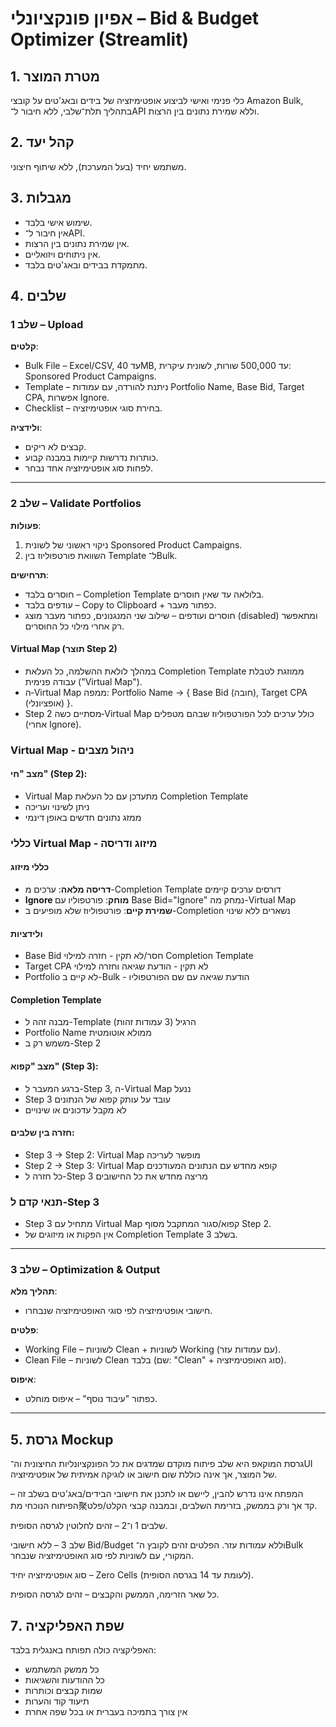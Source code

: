 # אפיון פונקציונלי – Bid & Budget Optimizer (Streamlit)

## 1. מטרת המוצר
כלי פנימי ואישי לביצוע אופטימיזציה של בידים ובאג'טים על קובצי Amazon Bulk, בתהליך תלת־שלבי, ללא חיבור ל־API וללא שמירת נתונים בין הרצות.

## 2. קהל יעד
משתמש יחיד (בעל המערכת), ללא שיתוף חיצוני.

## 3. מגבלות
- שימוש אישי בלבד.
- אין חיבור ל־API.
- אין שמירת נתונים בין הרצות.
- אין ניתוחים ויזואליים.
- מתמקדת בבידים ובאג'טים בלבד.

## 4. שלבים

### שלב 1 – Upload
**קלטים**:
- Bulk File – Excel/CSV, עד 40MB, עד 500,000 שורות, לשונית עיקרית: Sponsored Product Campaigns.
- Template – ניתנת להורדה, עם עמודות Portfolio Name, Base Bid, Target CPA, אפשרות Ignore.
- Checklist – בחירת סוגי אופטימיזציה.

**ולידציה**:
- קבצים לא ריקים.
- כותרות נדרשות קיימות במבנה קבוע.
- לפחות סוג אופטימיזציה אחד נבחר.

---

### שלב 2 – Validate Portfolios
**פעולות**:
1. ניקוי ראשוני של לשונית Sponsored Product Campaigns.
2. השוואת פורטפוליוז בין Template ל־Bulk.

**תרחישים**:
- חוסרים בלבד – Completion Template בלולאה עד שאין חוסרים.
- עודפים בלבד – Copy to Clipboard + כפתור מעבר.
- חוסרים ועודפים – שילוב שני המנגנונים, כפתור מעבר מוצג (disabled) ומתאפשר רק אחרי מילוי כל החוסרים.

#### Virtual Map (תוצר Step 2)
- במהלך לולאת ההשלמה, כל העלאת Completion Template ממוזגת לטבלת עבודה פנימית ("Virtual Map").
- ה‑Virtual Map ממפה: Portfolio Name → { Base Bid (חובה), Target CPA (אופציונלי) }.
- Step 2 מסתיים כשה‑Virtual Map כולל ערכים לכל הפורטפוליוז שבהם מטפלים (אחרי Ignore).

### Virtual Map - ניהול מצבים

#### מצב "חי" (Step 2):
- Virtual Map מתעדכן עם כל העלאת Completion Template
- ניתן לשינוי ועריכה
- ממזג נתונים חדשים באופן דינמי

### כללי Virtual Map - מיזוג ודריסה

#### כללי מיזוג
- **דריסה מלאה**: ערכים מ-Completion Template דורסים ערכים קיימים
- **Ignore מוחק**: פורטפוליו עם Base Bid="Ignore" נמחק מה-Virtual Map
- **שמירת קיים**: פורטפוליוז שלא מופיעים ב-Completion נשארים ללא שינוי

#### ולידציות
- Base Bid חסר/לא תקין - חזרה למילוי Completion Template
- Target CPA לא תקין - הודעת שגיאה וחזרה למילוי
- Portfolio לא קיים ב-Bulk - הודעת שגיאה עם שם הפורטפוליו

#### Completion Template
- מבנה זהה ל-Template הרגיל (3 עמודות זהות)
- Portfolio Name ממולא אוטומטית
- משמש רק ב-Step 2

#### מצב "קפוא" (Step 3):
- ברגע המעבר ל-Step 3, ה-Virtual Map ננעל
- Step 3 עובד על עותק קפוא של הנתונים
- לא מקבל עדכונים או שינויים

#### חזרה בין שלבים:
- Step 3 → Step 2: Virtual Map מופשר לעריכה
- Step 2 → Step 3: Virtual Map קופא מחדש עם הנתונים המעודכנים
- כל חזרה ל-Step 3 מריצה מחדש את כל החישובים

### תנאי קדם ל‑Step 3
- Step 3 מתחיל עם Virtual Map קפוא/סגור המתקבל מסוף Step 2.
- אין הפקות או מיזוגים של Completion Template בשלב 3.


---

### שלב 3 – Optimization & Output
**תהליך מלא**:
- חישובי אופטימיזציה לפי סוגי האופטימיזציה שנבחרו.

**פלטים**:
- Working File – לשוניות Clean + לשוניות Working (עם עמודות עזר).
- Clean File – לשוניות Clean בלבד (שם: "Clean" + סוג האופטימיזציה).

**איפוס**:
- כפתור "עיבוד נוסף" – איפוס מוחלט.

---

## 5. גרסת Mockup
גרסת המוקאפ היא שלב פיתוח מוקדם שמדגים את כל הפונקציונליות החיצונית וה־UI של המוצר, אך אינה כוללת שום חישוב או לוגיקה אמיתית של אופטימיזציה.

המפתח אינו נדרש להבין, ליישם או לתכנן את חישובי הבידים/באג'טים בשלב זה – הפיתוח הנוכחי מת聚קד אך ורק בממשק, בזרימת השלבים, ובמבנה קבצי הקלט/פלט.

שלבים 1 ו־2 – זהים לחלוטין לגרסה הסופית.

שלב 3 – ללא חישובי Bid/Budget וללא עמודות עזר. הפלטים זהים לקובץ ה־Bulk המקורי, עם לשוניות לפי סוג האופטימיזציה שנבחר.

סוג אופטימיזציה יחיד – Zero Cells (לעומת עד 14 בגרסה הסופית).

כל שאר הזרימה, הממשק והקבצים – זהים לגרסה הסופית.


## 7. שפת האפליקציה
האפליקציה כולה תפותח באנגלית בלבד:
- כל ממשק המשתמש
- כל ההודעות והשגיאות
- שמות קבצים וכותרות
- תיעוד קוד והערות
- אין צורך בתמיכה בעברית או בכל שפה אחרת

